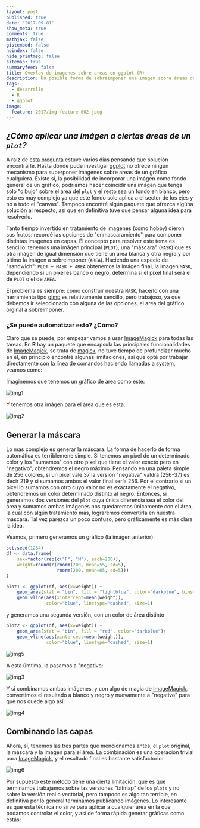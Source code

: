 ```yaml
---
layout: post
published: true
date: '2017-09-01'
show_meta: true
comments: true
mathjax: false
gistembed: false
noindex: false
hide_printmsg: false
sitemap: true
summaryfeed: false
title: Overlay de imagenes sobre areas en ggplot (R)
description: Un posible forma de sobreimponer una imágen sobre áreas de un gráfico ggplot en R
tags:
  - desarrollo
  - R
  - ggplot
image:
  feature: 2017/img-feature-002.jpeg
---
```

## _¿Cómo aplicar una imágen a ciertas áreas de un `plot`?_

A raíz de [esta pregunta][pregunta] estuve varios días pensando que solución
encontrarle. Hasta dónde pude investigar [ggplot][ggplot] no ofrece ningún
mecanismo para superponer imagenes sobre areas de un gráfico cualquiera. Existe
sí, la posibilidad de incorporar una imágen como fondo general de un gráfico,
podríamos hacer coincidir una imágen que tenga solo  "dibujo" sobre el área del
`plot` y el resto sea un fondo en blanco, pero esto es muy complejo ya que este
fondo solo aplica a el sector de los ejes y no a todo el "canvas". Tampoco
encontré algún paquete que ofrezca algúna solución al respecto, así que en
definitiva tuve que pensar alguna idea para resolverlo.

Tanto tiempo invertido en tratamiento de imagenes (como hobby) dieron sus
frutos: recordé las opciones de "enmascaramiento" para componer distintas
imagenes en capas. El concepto para resolver este tema es sencillo: tenemos una
imágen principal (`PLOT`), una "máscara" (`MASK`) que es otra imágen
de igual dimensión que tiene un area blanca y otra negra y por último la imágen
a sobreimponer (`AREA`). Haciendo una especie de "sandwich": `PLOT + MASK +
AREA` obtenemos la imágen final, la imagen `MASK`, dependiendo si un pixel es
banco o negro, determina si el pixel final será el de `PLOT` o el de `AREA`.

El problema es siempre: como construir nuestra `MASK`, hacerlo con una
herramienta tipo [gimp][gimp] es relativamente sencillo, pero trabajoso, ya que
debemos ir seleccionado con alguna de las opciones, el area del gráfico orginal
a sobreimponer. 

### ¿Se puede automatizar esto? ¿Cómo?

Claro que se puede, por empezar vamos a usar [ImageMagick][im] para todas las
tareas. En **R** hay un paquete que encapsula las principales funcionalidades
de [ImageMagick][im], se trata de [magick][magick], no tuve tiempo de
profundizar mucho en él, en principio encontré algunas limitaciones, así que
opté por trabajar directamente con la línea de comandos haciendo llamadas a
[system][system], veamos como:

Imaginemos que tenemos un gráfico de área como este:

![img1][img1]

Y tenemos otra imágen para el área que es esta:

![img2][img2]

## Generar la máscara

Lo más complejo es generar la máscara. La forma de hacerlo de forma automática
es terriblemene simple. Si tenemos un pixel de un determinado color y los
"sumamos" con otro pixel que tiene el valor exacto pero en "negativo",
obtendremos el negro máximo. Pensando en una paleta simple de 256 colores, si
un pixel vale 37 la versión "negativa" valdrá (256-37) es decir 219 y si
sumamos ambos el valor final sería 256. Por el contrario si un pixel lo sumamos
con otro cuyo valor no es exactamente el negativo, obtendremos un color
determinado distinto al negro. Entonces, si generamos dos versiones del `plot`
cuya única diferencia sea el color del área y sumamos ambas imágenes nos
quedaremos únicamente con el área, la cual con algún tratamiento más, lograremos
convertirla en nuestra máscara. Tal vez parezca un poco confuso, pero
gráficamente es más clara la idea.

Veamos, primero generamos un gráfico (la imágen anterior):

``` R
set.seed(1234)
df <- data.frame(
    sex=factor(rep(c("F", "M"), each=200)),
    weight=round(c(rnorm(200, mean=55, sd=5),
                   rnorm(200, mean=65, sd=5)))
)

plot1 <- ggplot(df, aes(x=weight)) +
    geom_area(stat = "bin", fill = "lightblue", color="darkblue", bins=30)+
    geom_vline(aes(xintercept=mean(weight)),
               color="blue", linetype="dashed", size=1)
```

y generamos una segunda versión, con un color de área distinto

``` R
plot2 <- ggplot(df, aes(x=weight)) +
    geom_area(stat = "bin", fill = "red", color="darkblue")+
    geom_vline(aes(xintercept=mean(weight)),
               color="blue", linetype="dashed", size=1)
```

![img5][img5]

A esta úmtima, la pasamos a "negativo:

![img3][img3]

Y si combinamos ambas imágenes, y con algo de magia de [ImageMagick][im],
convertimos el resultado a blanco y negro y nuevamente a "negativo" para que
nos quede algo así:

![img4][img4]

## Combinando las capas

Ahora, sí, tenemos las tres partes que mencionamos antes, el `plot` original,
la máscara y la imagen para el área. La combinación es una operación trivial
para [ImageMagick][im], y el resultado final es bastante satisfactorio:

![img6][img6]

Por supuesto este método tiene una cierta limitación, que es que terminamos
trabajamos sobre las versiones "bitmap" de los `plots` y no sobre la versión
real o vectorial, pero tampoco es algo tan terrible, en definitiva por lo
general terminamos publicando imágenes. Lo interesante es que esta técnica no
sirve para aplicar a cualquier área en la que podamos controlar el color, y así
de forma rápida generar gráficas como estás:


[pregunta]:https://es.stackoverflow.com/questions/95753/composici%C3%B3n-de-imagen-y-gr%C3%A1fico-en-r
[ggplot]:http://ggplot2.org
[gimp]:https://www.gimp.org
[im]:https://www.imagemagick.org
[magick]:https://cran.r-project.org/web/packages/magick/vignettes/intro.html
[system]:https://stat.ethz.ch/R-manual/R-devel/library/base/html/system.html
[img1]:{{site.baseurl}}/images/2017/plot_11345999580f.png
[img2]:{{site.baseurl}}/images/2017/area_11344e74a54.png
[img3]:{{site.baseurl}}/images/2017/plot_negate_11346db71bfd.png
[img4]:{{site.baseurl}}/images/2017/mask_11345c282402.png
[img5]:{{site.baseurl}}/images/2017/plot_2_113416ed5574.png
[img6]:{{site.baseurl}}/images/2017/final_11344e74a54.png

